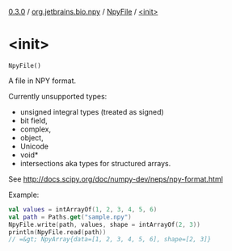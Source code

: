 [0.3.0](../../index.md) / [org.jetbrains.bio.npy](../index.md) / [NpyFile](index.md) / [&lt;init&gt;](.)

# &lt;init&gt;

`NpyFile()`

A file in NPY format.

Currently unsupported types:

* unsigned integral types (treated as signed)
* bit field,
* complex,
* object,
* Unicode
* void*
* intersections aka types for structured arrays.

See http://docs.scipy.org/doc/numpy-dev/neps/npy-format.html

Example:

``` kotlin
val values = intArrayOf(1, 2, 3, 4, 5, 6)
val path = Paths.get("sample.npy")
NpyFile.write(path, values, shape = intArrayOf(2, 3))
println(NpyFile.read(path))
// =&gt; NpyArray{data=[1, 2, 3, 4, 5, 6], shape=[2, 3]}
```

